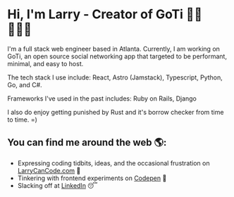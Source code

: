 # Hi, I'm Larry - Creator of GoTi 👋🏾 👩🏾‍💻

I'm a full stack web engineer based in Atlanta.  Currently, I am working on GoTi, an open source social networking app that targeted to be performant, minimal, and easy to host.

The tech stack I use include: 
React, Astro (Jamstack), Typescript, Python, Go, and C#.  

Frameworks I've used in the past includes:
Ruby on Rails, Django

I also do enjoy getting punished by Rust and it's borrow checker from time to time.  =)

## You can find me around the web 🌎:
- Expressing coding tidbits, ideas, and the occasional frustration on [LarryCanCode.com](https://larrycancode.com) 💩
- Tinkering with frontend experiments on [Codepen](https://codepen.io/larrylwchan) 🏓
- Slacking off at [LinkedIn]([https://codepen.io/larrylwchan](https://www.linkedin.com/in/larrylwchan/)) 😴
